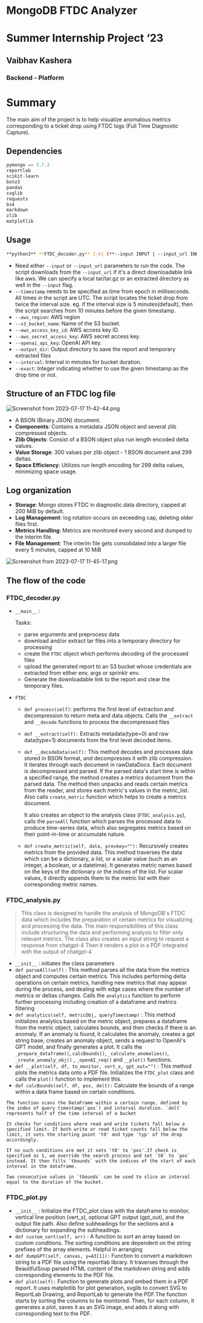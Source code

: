 # MongoDB FTDC Analyzer

# Summer Internship Project ‘23

## Vaibhav Kashera

### Backend - Platform

# Summary

The main aim of the project is to help visualize anomalous metrics corresponding to a ticket drop using FTDC logs (Full Time Diagnostic Capture). 

## Dependencies

```python
pymongo == 3.7.2
reportlab
scikit-learn
boto3
pandas
svglib
requests
bs4
markdown
zlib
matplotlib
```

## Usage

```bash
**python3** **FTDC_decoder.py** [-h] (**--input INPUT | --input_url INPUT_URL**) [--aws_region AWS_REGION] [--s3_bucket_name S3_BUCKET_NAME] [--aws_access_key_id AWS_ACCESS_KEY_ID] [--aws_secret_access_key AWS_SECRET_ACCESS_KEY] [--openai_api_key OPENAI_API_KEY] [--output_dir OUTPUT_DIR] **--timestamp TIMESTAMP** [--interval INTERVAL] [--exact EXACT]
```

- Need either `--input` or `--input_url` parameters to run the code. The script downloads from the `--input_url` if it's a direct downloadable link like aws. We can specify a local tar/tar.gz or an extracted directory as well in the `--input` flag.
- `--timestamp` needs to be specified as time from epoch in milliseconds. All times in the script are UTC. The script locates the ticket drop from twice the interval size. eg. if the interval size is 5 minutes(default), then the script searches from 10 minutes before the given timestamp.
- `--aws_region`: AWS region
- `--s3_bucket_name`: Name of the S3 bucket.
- `--aws_access_key_id`: AWS access key ID.
- `--aws_secret_access_key`: AWS secret access key.
- `--openai_api_key`: OpenAI API key.
- `--output_dir`: Output directory to save the report and temporary extracted files
- `--interval`: Interval in minutes for bucket duration.
- `--exact`: Integer indicating whether to use the given timestamp as the drop time or not.

## Structure of an FTDC log file

![Screenshot from 2023-07-17 11-42-44.png](diagrams/1.png)

- A BSON (Binary JSON) document.
- **Components**: Contains a metadata JSON object and several zlib compressed objects.
- **Zlib Objects**: Consist of a BSON object plus run length encoded delta values.
- **Value Storage**: 300 values per zlib object - 1 BSON document and 299 deltas.
- **Space Efficiency**: Utilizes run length encoding for 299 delta values, minimizing space usage.

## Log organization

- **Storage**: Mongo stores FTDC in diagnostic.data directory, capped at 200 MiB by default.
- **Log Management**: log rotation occurs on exceeding cap, deleting older files first.
- **Metrics Handling**: Metrics are monitored every second and dumped to the interim file.
- **File Management**: The interim file gets consolidated into a larger file every 5 minutes, capped at 10 MiB

![Screenshot from 2023-07-17 11-45-17.png](diagrams/2.png)

## The flow of the code

### FTDC_decoder.py

- `__main__` :
    
    Tasks:
    
    - parse arguments and preprocess data
    - download and/or extract tar files into a temporary directory for processing
    - create the `FTDC` object which performs decoding of the processed files
    - upload the generated report to an S3 bucket whose credentials are extracted from either env, args or sprinklr env.
    - Generate the downloadable link to the report and clear the temporary files.
- `FTDC`
    - `def process(self)`: performs the first level of extraction and decompression to return meta and data objects. Calls the `__extract` and `__decode` functions to process the decompressed files
    - `def __extract(self):` Extracts metadata(type=0) and raw data(type=1) documents from the first level decoded items.
    - `def __decodeData(self):`  This method decodes and processes data stored in BSON format, and decompresses it with zlib compression. It iterates through each document in rawDataDocs. Each document is decompressed and parsed. If the parsed data's start time is within a specified range, the method creates a metrics document from the parsed data. The method then unpacks and reads certain metrics from the reader, and stores each metric's values in the metric_list. Also calls `create_metric` function which helps to create a metrics document.
        
        It also creates an object to the analysis class (`FTDC_analysis.py`), calls the `parseAll` function which parses the processed data to produce time-series data, which also segregates metrics based on their point-in-time or accumulate nature.
        
    - `def create_metric(self, data, prevkey=""):` Recursively creates metrics from the provided data. This method traverses the data which can be a dictionary, a list, or a scalar value (such as an integer, a boolean, or a datetime). It generates metric names based on
    the keys of the dictionary or the indices of the list. For scalar values, it directly appends them to the metric list with their corresponding metric names.

### FTDC_analysis.py

> This class is designed to handle the analysis of MongoDB's FTDC data which includes the preparation of certain metrics for visualizing and processing the data. The main responsibilities of this class include structuring the data and performing analysis to filter only relevant metrics.
The class also creates an input string to request a response from chatgpt-4
Then it renders a plot in a PDF integrated with the output of chatgpt-4
> 
- `__init__` : initiates the class parameters
- `def parseAll(self)` : This method parses all the data from the metrics object and computes certain metrics. This includes performing delta operations on certain metrics,
handling new metrics that may appear during the process, and dealing with edge cases where the number of metrics or deltas changes. Calls the `analytics` function to perform further processing including creation of a dataframe and metrics filtering
- `def analytics(self, metricObj, queryTimestamp)` : This method initializes analytics based on the metric object, prepares a dataframe from the metric object, calculates bounds, and then checks if there is an anomaly. If an anomaly is found, it calculates the anomaly, creates a gpt string base, creates an anomaly object, sends a request to OpenAI's GPT model, and finally generates a plot. It calls the `_prepare_dataframe()`, `calcBounds()`, `_calculate_anomalies()`, `_create_anomaly_obj()` , `_openAI_req()` and `__plot()` functions.
- `def __plot(self, df, to_monitor, vert_x, gpt_out="")` : This method plots the metrics data onto a PDF file. Initializes the `FTDC_plot` class and calls the `plot()` function to implement this.
- `def calcBounds(self, df, pos, delt):` Calculate the bounds of a range within a data frame based on certain conditions.

```
The function scans the DataFrame within a certain range, defined by the index of query timestamp(`pos`) and interval duration. `delt` represents half of the time interval of a bucket

It checks for conditions where read and write tickets fall below a specified limit. If both write or read ticket counts fall below the limit, it sets the starting point 't0' and type 'typ' of the drop accordingly.

If no such conditions are met it sets 't0' to 'pos'.If check is specified as 1, we override the search process and set `t0` to `pos` instead. It then fills `tbounds` with the indices of the start of each interval in the dataframe.
    
Two consecutive values in `tbounds` can be used to slice an interval equal to the duration of the bucket.
```

### FTDC_plot.py

- `__init__` : Initialize the FTDC_plot class with the dataframe to monitor, vertical line
position (vert_x), optional GPT output (gpt_out), and the output file path. Also define subheadings for the sections and a dictionary for expanding the subheadings.
- `def custom_sort(self, arr)` : A function to sort an array based on custom conditions. The sorting conditions are dependent on the string prefixes of the array elements. Helpful in arranging
- `def dumpGPT(self, canvas, y=A3[1]):` Function to convert a markdown string to a PDF file using the reportlab library. It traverses through the BeautifulSoup parsed HTML content of the markdown string and adds corresponding elements to the PDF file.
- `def plot(self):` Function to generate plots and embed them in a PDF report. It uses matplotlib for plot generation, svglib to convert SVG to ReportLab Drawing, and ReportLab to generate the PDF.The function starts by sorting the columns to be monitored. Then, for each column, it generates a plot, saves it as an SVG image, and adds it along with corresponding text to the PDF.